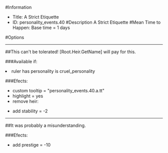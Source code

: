 #Information
 - Title: A Strict Etiquette
 - ID: personality_events.40
#Description
A Strict Etiquette
#Mean Time to Happen:
Base time = 1 days

#Options

___
##This can't be tolerated! [Root.Heir.GetName] will pay for this.

###Available if:
<li>ruler has personality is cruel_personality</li>

###Efects:<ul><li>custom tooltip = "personality_events.40.a.tt"</li><li>highlight = yes</li><li>remove heir:</li><ul></ul><li>add stability = -2</li></ul>

___
##It was probably a misunderstanding.

###Efects:<ul><li>add prestige = -10</li></ul>
